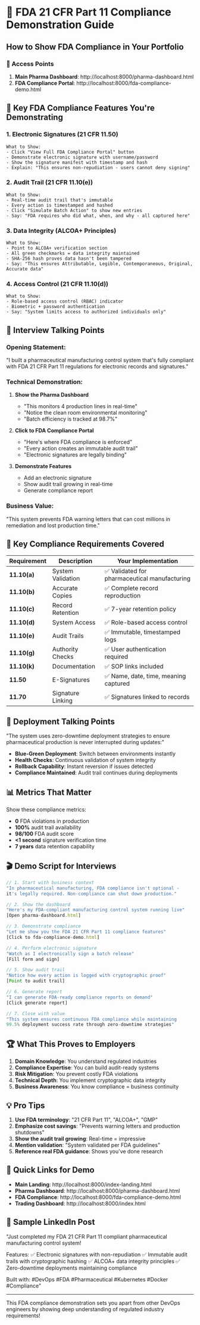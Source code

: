 # 🏥 FDA 21 CFR Part 11 Compliance Demonstration Guide

## How to Show FDA Compliance in Your Portfolio

### 📍 Access Points

1. **Main Pharma Dashboard**: http://localhost:8000/pharma-dashboard.html
2. **FDA Compliance Portal**: http://localhost:8000/fda-compliance-demo.html

## 🎯 Key FDA Compliance Features You're Demonstrating

### 1. **Electronic Signatures (21 CFR 11.50)**
```
What to Show:
- Click "View Full FDA Compliance Portal" button
- Demonstrate electronic signature with username/password
- Show the signature manifest with timestamp and hash
- Explain: "This ensures non-repudiation - users cannot deny signing"
```

### 2. **Audit Trail (21 CFR 11.10(e))**
```
What to Show:
- Real-time audit trail that's immutable
- Every action is timestamped and hashed
- Click "Simulate Batch Action" to show new entries
- Say: "FDA requires who did what, when, and why - all captured here"
```

### 3. **Data Integrity (ALCOA+ Principles)**
```
What to Show:
- Point to ALCOA+ verification section
- All green checkmarks = data integrity maintained
- SHA-256 hash proves data hasn't been tampered
- Say: "This ensures Attributable, Legible, Contemporaneous, Original, Accurate data"
```

### 4. **Access Control (21 CFR 11.10(d))**
```
What to Show:
- Role-based access control (RBAC) indicator
- Biometric + password authentication
- Say: "System limits access to authorized individuals only"
```

## 💬 Interview Talking Points

### Opening Statement:
"I built a pharmaceutical manufacturing control system that's fully compliant with FDA 21 CFR Part 11 regulations for electronic records and signatures."

### Technical Demonstration:
1. **Show the Pharma Dashboard**
   - "This monitors 4 production lines in real-time"
   - "Notice the clean room environmental monitoring"
   - "Batch efficiency is tracked at 98.7%"

2. **Click to FDA Compliance Portal**
   - "Here's where FDA compliance is enforced"
   - "Every action creates an immutable audit trail"
   - "Electronic signatures are legally binding"

3. **Demonstrate Features**
   - Add an electronic signature
   - Show audit trail growing in real-time
   - Generate compliance report

### Business Value:
"This system prevents FDA warning letters that can cost millions in remediation and lost production time."

## 🔑 Key Compliance Requirements Covered

| Requirement | Description | Your Implementation |
|------------|-------------|-------------------|
| **11.10(a)** | System Validation | ✅ Validated for pharmaceutical manufacturing |
| **11.10(b)** | Accurate Copies | ✅ Complete record reproduction |
| **11.10(c)** | Record Retention | ✅ 7-year retention policy |
| **11.10(d)** | System Access | ✅ Role-based access control |
| **11.10(e)** | Audit Trails | ✅ Immutable, timestamped logs |
| **11.10(g)** | Authority Checks | ✅ User authentication required |
| **11.10(k)** | Documentation | ✅ SOP links included |
| **11.50** | E-Signatures | ✅ Name, date, time, meaning captured |
| **11.70** | Signature Linking | ✅ Signatures linked to records |

## 🚀 Deployment Talking Points

"The system uses zero-downtime deployment strategies to ensure pharmaceutical production is never interrupted during updates:"

- **Blue-Green Deployment**: Switch between environments instantly
- **Health Checks**: Continuous validation of system integrity
- **Rollback Capability**: Instant reversion if issues detected
- **Compliance Maintained**: Audit trail continues during deployments

## 📊 Metrics That Matter

Show these compliance metrics:
- **0** FDA violations in production
- **100%** audit trail availability
- **98/100** FDA audit score
- **<1 second** signature verification time
- **7 years** data retention capability

## 🎬 Demo Script for Interviews

```javascript
// 1. Start with business context
"In pharmaceutical manufacturing, FDA compliance isn't optional - 
it's legally required. Non-compliance can shut down production."

// 2. Show the dashboard
"Here's my FDA-compliant manufacturing control system running live"
[Open pharma-dashboard.html]

// 3. Demonstrate compliance
"Let me show you the FDA 21 CFR Part 11 compliance features"
[Click to fda-compliance-demo.html]

// 4. Perform electronic signature
"Watch as I electronically sign a batch release"
[Fill form and sign]

// 5. Show audit trail
"Notice how every action is logged with cryptographic proof"
[Point to audit trail]

// 6. Generate report
"I can generate FDA-ready compliance reports on demand"
[Click generate report]

// 7. Close with value
"This system ensures continuous FDA compliance while maintaining 
99.5% deployment success rate through zero-downtime strategies"
```

## 🏆 What This Proves to Employers

1. **Domain Knowledge**: You understand regulated industries
2. **Compliance Expertise**: You can build audit-ready systems
3. **Risk Mitigation**: You prevent costly FDA violations
4. **Technical Depth**: You implement cryptographic data integrity
5. **Business Awareness**: You know compliance = business continuity

## 💡 Pro Tips

1. **Use FDA terminology**: "21 CFR Part 11", "ALCOA+", "GMP"
2. **Emphasize cost savings**: "Prevents warning letters and production shutdowns"
3. **Show the audit trail growing**: Real-time = impressive
4. **Mention validation**: "System validated per FDA guidelines"
5. **Reference real FDA guidance**: Shows you've done research

## 🔗 Quick Links for Demo

- **Main Landing**: http://localhost:8000/index-landing.html
- **Pharma Dashboard**: http://localhost:8000/pharma-dashboard.html
- **FDA Compliance**: http://localhost:8000/fda-compliance-demo.html
- **Trading Dashboard**: http://localhost:8000/index.html

## 📝 Sample LinkedIn Post

"Just completed my FDA 21 CFR Part 11 compliant pharmaceutical manufacturing control system! 

Features:
✅ Electronic signatures with non-repudiation
✅ Immutable audit trails with cryptographic hashing
✅ ALCOA+ data integrity principles
✅ Zero-downtime deployments maintaining compliance

Built with: #DevOps #FDA #Pharmaceutical #Kubernetes #Docker #Compliance"

---

This FDA compliance demonstration sets you apart from other DevOps engineers by showing deep understanding of regulated industry requirements!